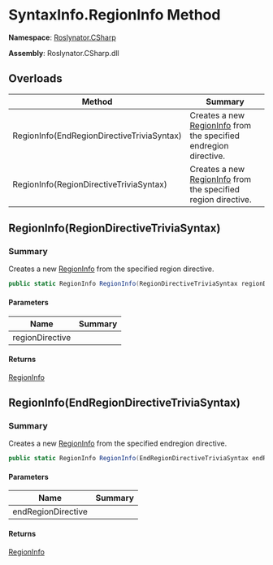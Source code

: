 # SyntaxInfo\.RegionInfo Method

**Namespace**: [Roslynator.CSharp](../../README.md)

**Assembly**: Roslynator\.CSharp\.dll

## Overloads

| Method | Summary |
| ------ | ------- |
| RegionInfo\(EndRegionDirectiveTriviaSyntax\) | Creates a new [RegionInfo](../../Syntax/RegionInfo/README.md) from the specified endregion directive\. |
| RegionInfo\(RegionDirectiveTriviaSyntax\) | Creates a new [RegionInfo](../../Syntax/RegionInfo/README.md) from the specified region directive\. |

## RegionInfo\(RegionDirectiveTriviaSyntax\)<a name="Roslynator_CSharp_SyntaxInfo_RegionInfo_Microsoft_CodeAnalysis_CSharp_Syntax_RegionDirectiveTriviaSyntax_"></a>

### Summary

Creates a new [RegionInfo](../../Syntax/RegionInfo/README.md) from the specified region directive\.

```csharp
public static RegionInfo RegionInfo(RegionDirectiveTriviaSyntax regionDirective)
```

#### Parameters

| Name | Summary |
| ---- | ------- |
| regionDirective | |

#### Returns

[RegionInfo](../../Syntax/RegionInfo/README.md)

## RegionInfo\(EndRegionDirectiveTriviaSyntax\)<a name="Roslynator_CSharp_SyntaxInfo_RegionInfo_Microsoft_CodeAnalysis_CSharp_Syntax_RegionDirectiveTriviaSyntax_"></a>

### Summary

Creates a new [RegionInfo](../../Syntax/RegionInfo/README.md) from the specified endregion directive\.

```csharp
public static RegionInfo RegionInfo(EndRegionDirectiveTriviaSyntax endRegionDirective)
```

#### Parameters

| Name | Summary |
| ---- | ------- |
| endRegionDirective | |

#### Returns

[RegionInfo](../../Syntax/RegionInfo/README.md)

